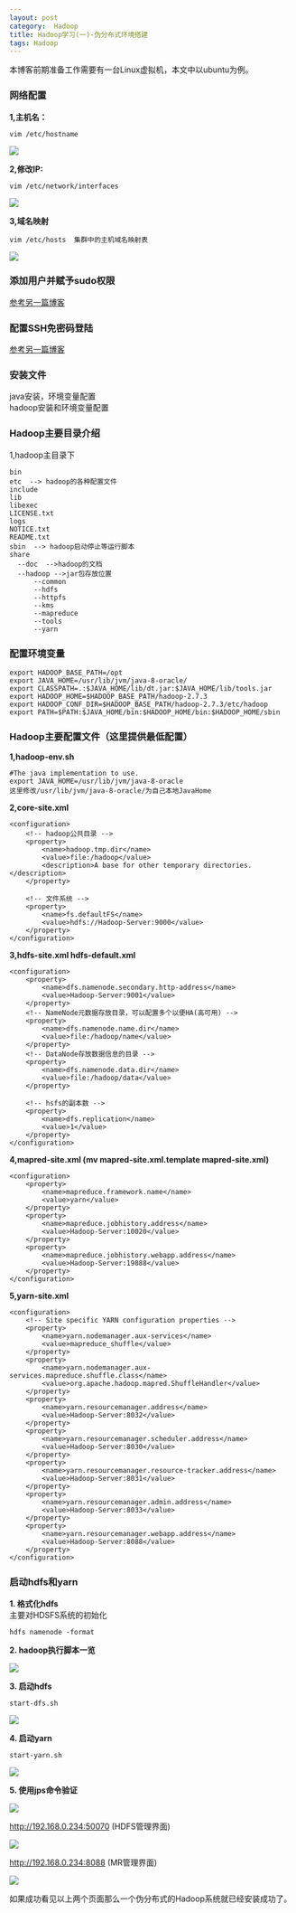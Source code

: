 ```yaml
---
layout: post
category:  Hadoop
title: Hadoop学习(一)-伪分布式环境搭建
tags: Hadoop
---
```


本博客前期准备工作需要有一台Linux虚拟机，本文中以ubuntu为例。

### 网络配置
**1,主机名：**<br>

	vim /etc/hostname

![](http://img.blog.csdn.net/20170324220817007)

**2,修改IP:**<br>

	vim /etc/network/interfaces

![](http://img.blog.csdn.net/20170324221332450)

**3,域名映射**<br>

	vim /etc/hosts  集群中的主机域名映射表

![](http://img.blog.csdn.net/20170324214214279)

### 添加用户并赋予sudo权限

[参考另一篇博客](https://kyleng.github.io/linux/Linux_addUser_and_addSudo)

### 配置SSH免密码登陆

[参考另一篇博客](https://kyleng.github.io/linux/Linux_SSHLogin_NoPassword)


### 安装文件
java安装，环境变量配置<br>
hadoop安装和环境变量配置<br>

### Hadoop主要目录介绍
1,hadoop主目录下<br>

	bin
	etc  --> hadoop的各种配置文件
	include
	lib
	libexec
	LICENSE.txt
	logs
	NOTICE.txt
	README.txt
	sbin  --> hadoop启动停止等运行脚本
	share
	  --doc  -->hadoop的文档
	  --hadoop -->jar包存放位置
	      --common
	      --hdfs
	      --httpfs
	      --kms
	      --mapreduce
	      --tools
	      --yarn

### 配置环境变量

	export HADOOP_BASE_PATH=/opt
	export JAVA_HOME=/usr/lib/jvm/java-8-oracle/
	export CLASSPATH=.:$JAVA_HOME/lib/dt.jar:$JAVA_HOME/lib/tools.jar
	export HADOOP_HOME=$HADOOP_BASE_PATH/hadoop-2.7.3
	export HADOOP_CONF_DIR=$HADOOP_BASE_PATH/hadoop-2.7.3/etc/hadoop
	export PATH=$PATH:$JAVA_HOME/bin:$HADOOP_HOME/bin:$HADOOP_HOME/sbin

### Hadoop主要配置文件（这里提供最低配置）
**1,hadoop-env.sh<br>**

	#The java implementation to use.
	export JAVA_HOME=/usr/lib/jvm/java-8-oracle
	这里修改/usr/lib/jvm/java-8-oracle/为自己本地JavaHome

**2,core-site.xml<br>**

	<configuration>
		<!-- hadoop公共目录 -->
		<property>
		    <name>hadoop.tmp.dir</name>
		    <value>file:/hadoop</value>
		    <description>A base for other temporary directories.</description>
		</property>

		<!-- 文件系统 -->
		<property>
		    <name>fs.defaultFS</name>
		    <value>hdfs://Hadoop-Server:9000</value>
		</property>
	</configuration>


**3,hdfs-site.xml   hdfs-default.xml<br>**

	<configuration>
	    <property>
	        <name>dfs.namenode.secondary.http-address</name>
	        <value>Hadoop-Server:9001</value>
	    </property>
	    <!-- NameNode元数据存放目录，可以配置多个以便HA(高可用) -->
	    <property>
	        <name>dfs.namenode.name.dir</name>
	        <value>file:/hadoop/name</value>
	    </property>
	    <!-- DataNode存放数据信息的目录 -->
	    <property>
	        <name>dfs.namenode.data.dir</name>
	        <value>file:/hadoop/data</value>
	    </property>

		<!-- hsfs的副本数 -->
	    <property>
	        <name>dfs.replication</name>
	        <value>1</value>
	    </property>
	</configuration>

**4,mapred-site.xml (mv mapred-site.xml.template mapred-site.xml)<br>**

	<configuration>
	    <property>
	        <name>mapreduce.framework.name</name>
	        <value>yarn</value>
	    </property>
	    <property>
	        <name>mapreduce.jobhistory.address</name>
	        <value>Hadoop-Server:10020</value>
	    </property>
	    <property>
	        <name>mapreduce.jobhistory.webapp.address</name>
	        <value>Hadoop-Server:19888</value>
	    </property>
	</configuration>

**5,yarn-site.xml**

	<configuration>
		<!-- Site specific YARN configuration properties -->
	    <property>
	        <name>yarn.nodemanager.aux-services</name>
	        <value>mapreduce_shuffle</value>
	    </property>
	    <property>
	        <name>yarn.nodemanager.aux-services.mapreduce.shuffle.class</name>
	        <value>org.apache.hadoop.mapred.ShuffleHandler</value>
	    </property>
	    <property>
	        <name>yarn.resourcemanager.address</name>
	        <value>Hadoop-Server:8032</value>
	    </property>
	    <property>
	        <name>yarn.resourcemanager.scheduler.address</name>
	        <value>Hadoop-Server:8030</value>
	    </property>
	    <property>
	        <name>yarn.resourcemanager.resource-tracker.address</name>
	        <value>Hadoop-Server:8031</value>
	    </property>
	    <property>
	        <name>yarn.resourcemanager.admin.address</name>
	        <value>Hadoop-Server:8033</value>
	    </property>
	    <property>
	        <name>yarn.resourcemanager.webapp.address</name>
	        <value>Hadoop-Server:8088</value>
	    </property>
	</configuration>

### 启动hdfs和yarn

**1. 格式化hdfs<br>**
主要对HDSFS系统的初始化

	hdfs namenode -format

**2. hadoop执行脚本一览**

![](http://img.blog.csdn.net/20170324222008016)<br>

**3. 启动hdfs<br>**

	start-dfs.sh

![](http://img.blog.csdn.net/20170324222752017)<br>

**4. 启动yarn<br>**

	start-yarn.sh

![](http://img.blog.csdn.net/20170324222817674)<br>

**5. 使用jps命令验证<br>**

![](http://img.blog.csdn.net/20170324222912786)<br>

http://192.168.0.234:50070 (HDFS管理界面)<br>

![](http://img.blog.csdn.net/20170324223023223)<br>

http://192.168.0.234:8088 (MR管理界面)<br>

![](http://img.blog.csdn.net/20170324223050302)<br>

如果成功看见以上两个页面那么一个伪分布式的Hadoop系统就已经安装成功了。